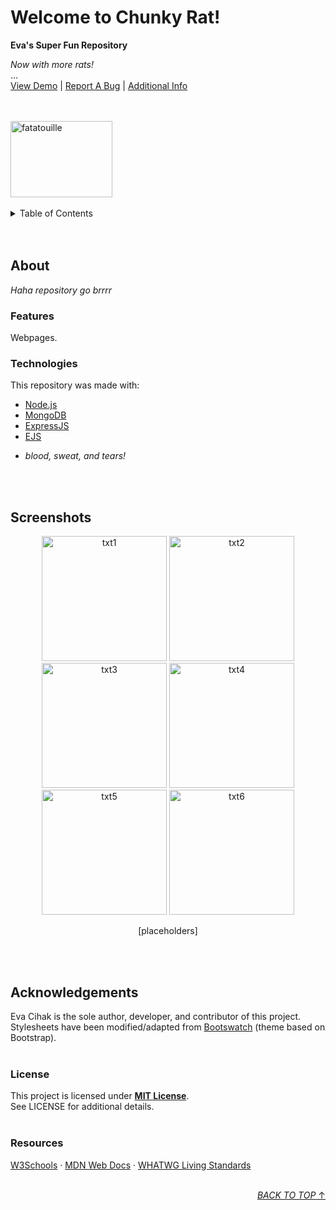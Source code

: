 <!--===========================================================================+
| ♥ README.MD                                     Copyright (C) 2024 Eva Cihak |
|------------------------------------------------------------------------------|
| This program is free software and can be redistributed and/or adapted under  |
| the terms of the MIT License as published by the Massachusetts Institute of  |
| Technology (MIT). See LECENSE for additional details.                        |
+==============================================================================+
Last edit on 05/09/24
  ______________________________
 / \                             \
|   | README CONTENTS            |.
 \_ |                            |.
    | 1. MAIN HEADING            |.
	| 2. TABLE OF CONTENTS       |.
	| 3. ABOUT                   |.
	|    - FEATURES              |.
	|    - TECHNOLOGIES          |.
	| 4. SCREENSHOTS             |.
	| 5. ACKNOWLEDGEMENTS        |.
	|    - LICENSE               |.
	|    - RESOURCES             |.
    |                        :3  |.
    |   _________________________|___
    |  /                            /
    \_/____________________________/-->

<!-- TOP OF README -->
<a name="readme-top"></a>

<!-- MAIN HEADING
=============================================================================-->
<div style="align:center">
	<h1>Welcome to Chunky Rat!</h1>
	<b>Eva's Super Fun Repository</b>
	<p>
		<i>Now with more rats!</i><br>
		...<br>
		<a href="https://cihake.github.io/chunky-rat/">View Demo</a> | 
		<a href="">Report A Bug</a> | 
		<a href="">Additional Info</a>
	</p>
	<br>
	<br>
	<a href="https://www.youtube.com/watch?v=dQw4w9WgXcQ">
		<img src="https://preview.redd.it/vjpnltt7pgy41.jpg?width=640&crop=smart&auto=webp&s=101727ad263bd6855738b1117a9a5f3dbd818a9e" alt="fatatouille" width="163" height="122">
	</a>
</div>
<br>

<!-- TABLE OF CONTENTS
=============================================================================-->
<details>
	<summary>Table of Contents</summary>
	<ol>
		<li><a href="#about">About</a></li>
		<ul>
			<li><a href="#technologies">Technologies</a></li>
			<li><a href="#features">Features</a></li>
		</ul>
		<li><a href="#screenshots">Screenshots</a></li>
		<li><a href="#acknowledgements">Acknowledgements</a></li>
		<ul>
			<li><a href="#license">License</a></li>
			<li><a href="#license">Resources</a></li>
		</ul>
	</ol>
</details>
<br><br>

<!-- ABOUT
=============================================================================-->
## About  
<p><i>Haha repository go brrrr</i></p>

<!-- FEATURES
=============================================================================-->
### Features  
<p>Webpages.</p>

<!-- TECHNOLOGIES
=============================================================================-->
### Technologies  
<p>This repository was made with:</p>
<ul>
	<li><a href="https://nodejs.org/en">Node.js</a></li>
	<li><a href="https://www.mongodb.com">MongoDB</a></li>
	<li><a href="https://expressjs.com">ExpressJS</a></li>
	<li><a href="https://ejs.co">EJS</a></li>
	<li><p><i>blood, sweat, and tears!</i></p></li>
</ul>
<br><br>

<!-- SCREENSHOTS
=============================================================================-->
## Screenshots  
<p align="center">
	<img src="" alt="txt1" width="200" height="200">
	<img src="" alt="txt2" width="200" height="200">
	<img src="" alt="txt3" width="200" height="200">
	<img src="" alt="txt4" width="200" height="200">
	<img src="" alt="txt5" width="200" height="200">
	<img src="" alt="txt6" width="200" height="200">
</p>
<p align="center">[placeholders]</p>
<br><br>

<!-- ACKNOWLEDGEMENTS
=============================================================================-->
## Acknowledgements  
Eva Cihak is the sole author, developer, and contributor of this project.  
Stylesheets have been modified/adapted from [Bootswatch](https://bootswatch.com) (theme based on Bootstrap).
<br><br>

<!-- LICENSE
=============================================================================-->
### License  
This project is licensed under **[MIT License](https://choosealicense.com/licenses/mit/)**.  
See LICENSE for additional details.
<br><br>

<!-- RESOURCES
=============================================================================-->
### Resources  
[W3Schools](https://www.w3schools.com/) · 
[MDN Web Docs](https://developer.mozilla.org/en-US/) · 
[WHATWG Living Standards](https://spec.whatwg.org/)
<br><br>
<!--
https://github.com/topics/javascript
https://github.com/topics/html
https://github.com/topics/css
https://github.com/twbs/bootstrap
https://github.com/nodejs/node
https://github.com/mongodb/mongo
https://github.com/expressjs/expressjs.com
https://github.com/mde/ejs
-->

<!-- SCROLL TO TOP -->
<p align="right"><a href="#readme-top"><i>BACK TO TOP</i> ↑</a></p>

<!-- BOTTOM OF README -->
